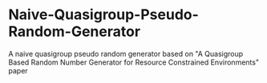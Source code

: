 # Naive-Quasigroup-Pseudo-Random-Generator
A naive quasigroup pseudo random generator based on "A Quasigroup Based Random Number Generator for Resource Constrained Environments" paper
